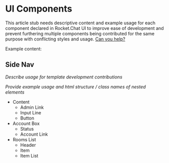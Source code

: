 # UI Components

This article stub needs descriptive content and example usage for each component declared in Rocket.Chat UI to improve ease of development and prevent furthering multiple components being contributed for the same purpose with conflicting styles and usage. [Can you help?](https://docs.rocket.chat/contributing/)

Example content:

## Side Nav

_Describe usage for template development contributions_

_Provide example usage and html structure / class names of nested elements_

* Content
  * Admin Link
  * Input Line
  * Button
* Account Box
  * Status
  * Account Link
* Rooms List
  * Header
  * Item
  * Item List
